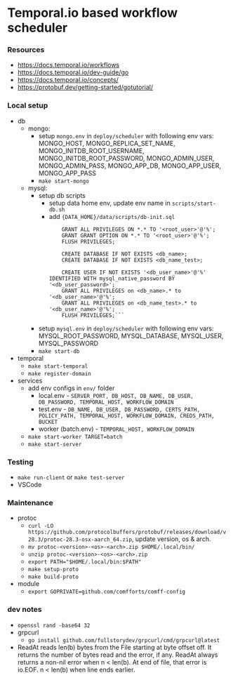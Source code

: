 # Temporal.io based workflow scheduler

### Resources
- https://docs.temporal.io/workflows
- https://docs.temporal.io/dev-guide/go
- https://docs.temporal.io/concepts/
- https://protobuf.dev/getting-started/gotutorial/

### Local setup
- db
    - mongo:
        - setup `mongo.env` in `deploy/scheduler` with following env vars:
            MONGO_HOST, MONGO_REPLICA_SET_NAME,
            MONGO_INITDB_ROOT_USERNAME, MONGO_INITDB_ROOT_PASSWORD,
            MONGO_ADMIN_USER, MONGO_ADMIN_PASS,
            MONGO_APP_DB, MONGO_APP_USER, MONGO_APP_PASS
        - `make start-mongo`
    - mysql:
        - setup db scripts
            - setup data home env, update env name in `scripts/start-db.sh`
            - add `{DATA_HOME}/data/scripts/db-init.sql`
                ```CREATE USER IF NOT EXISTS '<root_user>'@'%' IDENTIFIED WITH mysql_native_password BY '<root_password>';
                    GRANT ALL PRIVILEGES ON *.* TO '<root_user>'@'%';
                    GRANT GRANT OPTION ON *.* TO '<root_user>'@'%';
                    FLUSH PRIVILEGES;

                    CREATE DATABASE IF NOT EXISTS <db_name>;
                    CREATE DATABASE IF NOT EXISTS <db_name_test>;

                    CREATE USER IF NOT EXISTS '<db_user_name>'@'%' IDENTIFIED WITH mysql_native_password BY '<db_user_password>';
                    GRANT ALL PRIVILEGES on <db_name>.* to '<db_user_name>'@'%';
                    GRANT ALL PRIVILEGES on <db_name_test>.* to '<db_user_name>'@'%';
                    FLUSH PRIVILEGES;```
        - setup `mysql.env` in `deploy/scheduler` with following env vars:
            MYSQL_ROOT_PASSWORD, MYSQL_DATABASE, MYSQL_USER, MYSQL_PASSWORD
        - `make start-db`
- temporal
    - `make start-temporal`
    - `make register-domain`
- services
    - add env configs in `env/` folder
        - local.env - `SERVER_PORT, DB_HOST, DB_NAME, DB_USER, DB_PASSWORD, TEMPORAL_HOST, WORKFLOW_DOMAIN`
        - test.env - `DB_NAME, DB_USER, DB_PASSWORD, CERTS_PATH, POLICY_PATH, TEMPORAL_HOST, WORKFLOW_DOMAIN, CREDS_PATH, BUCKET`
        - worker (batch.env) - `TEMPORAL_HOST, WORKFLOW_DOMAIN`
    - `make start-worker TARGET=batch`
    - `make start-server`

### Testing
- `make run-client` or `make test-server`
- VSCode

### Maintenance
- protoc
    - `curl -LO https://github.com/protocolbuffers/protobuf/releases/download/v28.3/protoc-28.3-osx-aarch_64.zip`, update version, os & arch.
    - `mv protoc-<version>-<os>-<arch>.zip $HOME/.local/bin/`
    - `unzip protoc-<version>-<os>-<arch>.zip`
    - `export PATH="$HOME/.local/bin:$PATH"`
    - `make setup-proto`
    - `make build-proto`
- module
    - `export GOPRIVATE=github.com/comfforts/comff-config`

### dev notes
- `openssl rand -base64 32`
- grpcurl
    - `go install github.com/fullstorydev/grpcurl/cmd/grpcurl@latest`
- ReadAt reads len(b) bytes from the File starting at byte offset off. It returns the number of bytes read and the error, if any. ReadAt always returns a non-nil error when n < len(b). At end of file, that error is io.EOF. n < len(b) when line ends earlier.



